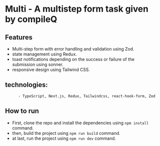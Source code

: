 # Multi - A multistep form task given by compileQ

## Features

- Multi-step form with error handling and validation using Zod.
- state management using Redux.
- toast notifications depending on the success or failure of the submission using sonner.
- responsive design using Tailwind CSS.

## technologies:

          - TypeScript, Next.js, Redux, Tailwindcss, react-hook-form, Zod

## How to run

- First, clone the repo and install the dependencies using `npm install` command.
- then, build the project using `npm run build` command.
- at last, run the project using `npm run dev` command.

